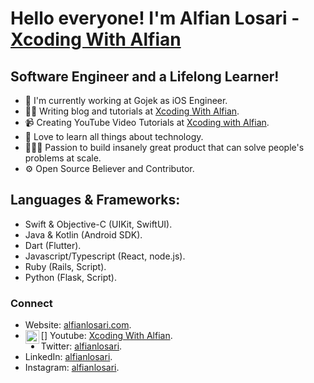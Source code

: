 
# Hello everyone! I'm Alfian Losari - [Xcoding With Alfian][website]

## Software Engineer and a Lifelong Learner!
- 📱 I'm currently working at Gojek as iOS Engineer.
- ✍🏻 Writing blog and tutorials at [Xcoding With Alfian][website].
- 📹 Creating YouTube Video Tutorials at [Xcoding with Alfian][youtube].
- 📖 Love to learn all things about technology.
- 👷🏻‍♂️ Passion to build insanely great product that can solve people's problems at scale.
- ⚙ Open Source Believer and Contributor.

## Languages & Frameworks:
- Swift & Objective-C (UIKit, SwiftUI).
- Java & Kotlin (Android SDK).
- Dart (Flutter).
- Javascript/Typescript (React, node.js).
- Ruby (Rails, Script).
- Python (Flask, Script).

### Connect
- Website: [alfianlosari.com][website].
- [<img align="left" alt="xcodingwithalfian | YouTube" width="22px" src="https://cdn.jsdelivr.net/npm/simple-icons@v3/icons/youtube.svg" />] Youtube: [Xcoding With Alfian][youtube].
- Twitter: [alfianlosari][twitter].
- LinkedIn: [alfianlosari][linkedin].
- Instagram: [alfianlosari][instagram].

[website]: https://alfianlosari.com
[youtube]: https://youtube.com/c/XcodingwithAlfian
[twitter]: https://twitter.com/alfianlosari
[linkedin]: https://linkedin.com/in/alfianlosari
[instagram]: https://instagram.com/alfianlosari
